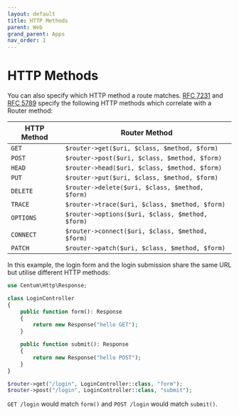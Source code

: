```yaml
---
layout: default
title: HTTP Methods
parent: Web
grand_parent: Apps
nav_order: 1
---
```




# HTTP Methods

You can also specify which HTTP method a route matches.
[RFC 7231](https://tools.ietf.org/html/rfc7231#section-4) and [RFC 5789](https://tools.ietf.org/html/rfc5789#section-2) specify the following HTTP methods which correlate with a Router method:

| HTTP Method | Router Method                                    |
| ----------- | ------------------------------------------------ |
| `GET`       | `$router->get($uri, $class, $method, $form)`     |
| `POST`      | `$router->post($uri, $class, $method, $form)`    |
| `HEAD`      | `$router->head($uri, $class, $method, $form)`    |
| `PUT`       | `$router->put($uri, $class, $method, $form)`     |
| `DELETE`    | `$router->delete($uri, $class, $method, $form)`  |
| `TRACE`     | `$router->trace($uri, $class, $method, $form)`   |
| `OPTIONS`   | `$router->options($uri, $class, $method, $form)` |
| `CONNECT`   | `$router->connect($uri, $class, $method, $form)` |
| `PATCH`     | `$router->patch($uri, $class, $method, $form)`   |

In this example, the login form and the login submission share the same URL but utilise different HTTP methods:

```php
use Centum\Http\Response;

class LoginController
{
    public function form(): Response
    {
        return new Response("hello GET");
    }

    public function submit(): Response
    {
        return new Response("hello POST");
    }
}
```

```php
$router->get("/login", LoginController::class, "form");
$router->post("/login", LoginController::class, "submit");
```

`GET /login` would match `form()` and `POST /login` would match `submit()`.
